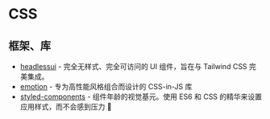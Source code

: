 # CSS
## 框架、库
+ [headlessui](https://github.com/tailwindlabs/headlessui) - 完全无样式、完全可访问的 UI 组件，旨在与 Tailwind CSS 完美集成。
+ [emotion](https://github.com/emotion-js/emotion) - 专为高性能风格组合而设计的 CSS-in-JS 库
+ [styled-components](https://github.com/styled-components/styled-components) - 组件年龄的视觉基元。使用 ES6 和 CSS 的精华来设置应用样式，而不会感到压力 💅
